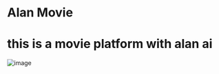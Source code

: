 # Alan Movie 
# this is a movie platform with alan ai
![image](https://user-images.githubusercontent.com/107199800/207010955-81dafeac-5eae-4374-b7dc-f8278960fc97.png)
